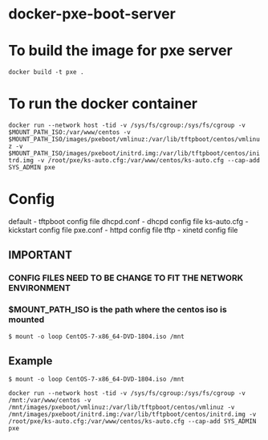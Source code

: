 # docker-pxe-boot-server

# To build the image for pxe server
`docker build -t pxe .`

# To run the docker container

`docker run --network host -tid -v /sys/fs/cgroup:/sys/fs/cgroup -v $MOUNT_PATH_ISO:/var/www/centos -v $MOUNT_PATH_ISO/images/pxeboot/vmlinuz:/var/lib/tftpboot/centos/vmlinuz -v $MOUNT_PATH_ISO/images/pxeboot/initrd.img:/var/lib/tftpboot/centos/initrd.img -v /root/pxe/ks-auto.cfg:/var/www/centos/ks-auto.cfg --cap-add SYS_ADMIN pxe`

# Config
default - tftpboot config file
dhcpd.conf - dhcpd config file
ks-auto.cfg - kickstart config file
pxe.conf - httpd config file
tftp - xinetd config file

## IMPORTANT
### CONFIG FILES NEED TO BE CHANGE TO FIT THE NETWORK ENVIRONMENT
### $MOUNT_PATH_ISO is the path where the centos iso is mounted 
`$ mount -o loop CentOS-7-x86_64-DVD-1804.iso /mnt`

## Example
`$ mount -o loop CentOS-7-x86_64-DVD-1804.iso /mnt`

`docker run --network host -tid -v /sys/fs/cgroup:/sys/fs/cgroup -v /mnt:/var/www/centos -v /mnt/images/pxeboot/vmlinuz:/var/lib/tftpboot/centos/vmlinuz -v /mnt/images/pxeboot/initrd.img:/var/lib/tftpboot/centos/initrd.img -v /root/pxe/ks-auto.cfg:/var/www/centos/ks-auto.cfg --cap-add SYS_ADMIN pxe`
